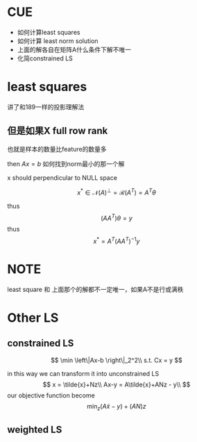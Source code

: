 # CUE
- 如何计算least squares
- 如何计算 least norm solution
- 上面的解各自在矩阵A什么条件下解不唯一
- 化简constrained LS
# least squares
讲了和189一样的投影理解法

## 但是如果X full row rank
也就是样本的数量比feature的数量多

then $Ax = b$ 如何找到norm最小的那一个解

x should perpendicular to NULL space

$$
x^* \in \mathcal{N}(A)^\perp = \mathcal{R}(A^T) = A^T\theta
$$

thus 
$$
(AA^T)\theta = y
$$
thus 
$$
x^* = A^T (AA^T)^{-1}y
$$

# NOTE
least square 和 上面那个的解都不一定唯一，如果A不是行或满秩

# Other LS
## constrained LS
$$
\min \left\|Ax-b \right\|_2^2\\
s.t. Cx = y
$$

in this way we can transform it into unconstrained LS
$$
x = \tilde{x}+Nz\\
Ax-y = A\tilde{x}+ANz - y\\
$$
our objective function become
$$
\min_z (A\tilde{x}- y) + (AN)z
$$
## weighted LS

